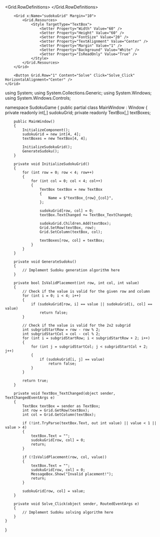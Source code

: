 <Window x:Class="SudokuGame.MainWindow"
        xmlns="http://schemas.microsoft.com/winfx/2006/xaml/presentation"
        xmlns:x="http://schemas.microsoft.com/winfx/2006/xaml"
        Title="Sudoku" Height="450" Width="450">
    <Grid>
        <Grid.RowDefinitions>
            <RowDefinition Height="*" />
            <RowDefinition Height="Auto" />
        </Grid.RowDefinitions>
        
        <Grid x:Name="sudokuGrid" Margin="10">
            <Grid.Resources>
                <Style TargetType="TextBox">
                    <Setter Property="Width" Value="60" />
                    <Setter Property="Height" Value="60" />
                    <Setter Property="FontSize" Value="20" />
                    <Setter Property="TextAlignment" Value="Center" />
                    <Setter Property="Margin" Value="1" />
                    <Setter Property="Background" Value="White" />
                    <Setter Property="IsReadOnly" Value="True" />
                </Style>
            </Grid.Resources>
        </Grid>

        <Button Grid.Row="1" Content="Solve" Click="Solve_Click" HorizontalAlignment="Center" />
    </Grid>
</Window>



using System;
using System.Collections.Generic;
using System.Windows;
using System.Windows.Controls;

namespace SudokuGame
{
    public partial class MainWindow : Window
    {
        private readonly int[,] sudokuGrid;
        private readonly TextBox[,] textBoxes;

        public MainWindow()
        {
            InitializeComponent();
            sudokuGrid = new int[4, 4];
            textBoxes = new TextBox[4, 4];

            InitializeSudokuGrid();
            GenerateSudoku();
        }

        private void InitializeSudokuGrid()
        {
            for (int row = 0; row < 4; row++)
            {
                for (int col = 0; col < 4; col++)
                {
                    TextBox textBox = new TextBox
                    {
                        Name = $"textBox_{row}_{col}",
                    };

                    sudokuGrid[row, col] = 0;
                    textBox.TextChanged += TextBox_TextChanged;

                    sudokuGrid.Children.Add(textBox);
                    Grid.SetRow(textBox, row);
                    Grid.SetColumn(textBox, col);

                    textBoxes[row, col] = textBox;
                }
            }
        }

        private void GenerateSudoku()
        {
            // Implement Sudoku generation algorithm here
        }

        private bool IsValidPlacement(int row, int col, int value)
        {
            // Check if the value is valid for the given row and column
            for (int i = 0; i < 4; i++)
            {
                if (sudokuGrid[row, i] == value || sudokuGrid[i, col] == value)
                    return false;
            }

            // Check if the value is valid for the 2x2 subgrid
            int subgridStartRow = row - row % 2;
            int subgridStartCol = col - col % 2;
            for (int i = subgridStartRow; i < subgridStartRow + 2; i++)
            {
                for (int j = subgridStartCol; j < subgridStartCol + 2; j++)
                {
                    if (sudokuGrid[i, j] == value)
                        return false;
                }
            }

            return true;
        }

        private void TextBox_TextChanged(object sender, TextChangedEventArgs e)
        {
            TextBox textBox = sender as TextBox;
            int row = Grid.GetRow(textBox);
            int col = Grid.GetColumn(textBox);

            if (!int.TryParse(textBox.Text, out int value) || value < 1 || value > 4)
            {
                textBox.Text = "";
                sudokuGrid[row, col] = 0;
                return;
            }

            if (!IsValidPlacement(row, col, value))
            {
                textBox.Text = "";
                sudokuGrid[row, col] = 0;
                MessageBox.Show("Invalid placement!");
                return;
            }

            sudokuGrid[row, col] = value;
        }

        private void Solve_Click(object sender, RoutedEventArgs e)
        {
            // Implement Sudoku solving algorithm here
        }
    }
}
